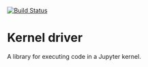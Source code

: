 [![Build Status](https://github.com/davidbrochart/kernel_driver/workflows/CI/badge.svg)](https://github.com/davidbrochart/kernel_driver/actions)

# Kernel driver

A library for executing code in a Jupyter kernel.
